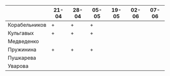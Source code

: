 |               	| 21-04	| 28-04	| 05-05	| 19-05 | 02-06 | 07-06	|
|---------------	|-----	|-----	|----	  |---- 	|---- 	|----   |
| Корабельников 	|   +  	|   +  	|   +	  |   	  |     	|       |
| Кульгавых     	|   +  	|   +  	|   +	  |     	|     	|       |
| Медведенко    	|     	|     	|   	  |   	  |     	|       |
| Пружинина     	|   +  	|   +  	|   +	  |   	  |     	|       |
| Пушкарева     	|     	|     	|   	  |   	  |     	|       |
| Уварова       	|     	|     	|   	  |   	  |     	|       |
